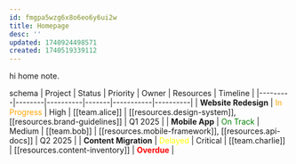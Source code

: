 ```yaml
---
id: fmgpa5wzg6x8o6eo6y6ui2w
title: Homepage
desc: ''
updated: 1740924498571
created: 1740519339112
---
```

hi home note. 

schema 
| Project | Status | Priority | Owner | Resources | Timeline |
|---------|--------|----------|-------|-----------|----------|
| **Website Redesign** | <span style="color:orange">In Progress</span> | High | [[team.alice]] | [[resources.design-system]], [[resources.brand-guidelines]] | Q1 2025 |
| **Mobile App** | <span style="color:green">On Track</span> | Medium | [[team.bob]] | [[resources.mobile-framework]], [[resources.api-docs]] | Q2 2025 |
| **Content Migration** | <span style="color:yellow">Delayed</span> | Critical | [[team.charlie]] | [[resources.content-inventory]] | <span style="color:red">**Overdue**</span> |